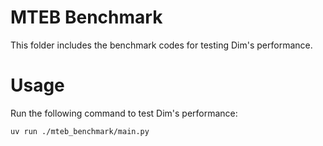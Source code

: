 # MTEB Benchmark

This folder includes the benchmark codes for testing Dim's performance. 

# Usage

Run the following command to test Dim's performance:

```bash
uv run ./mteb_benchmark/main.py
```